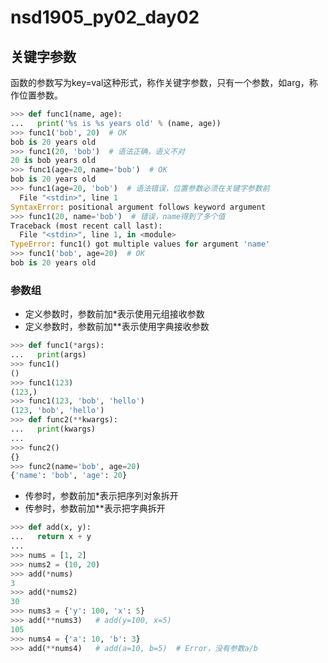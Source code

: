 # nsd1905_py02_day02

## 关键字参数

函数的参数写为key=val这种形式，称作关键字参数，只有一个参数，如arg，称作位置参数。

```python
>>> def func1(name, age):
...   print('%s is %s years old' % (name, age))
>>> func1('bob', 20)  # OK
bob is 20 years old
>>> func1(20, 'bob')  # 语法正确，语义不对
20 is bob years old
>>> func1(age=20, name='bob')  # OK
bob is 20 years old
>>> func1(age=20, 'bob')  # 语法错误，位置参数必须在关键字参数前
  File "<stdin>", line 1
SyntaxError: positional argument follows keyword argument
>>> func1(20, name='bob')  # 错误，name得到了多个值
Traceback (most recent call last):
  File "<stdin>", line 1, in <module>
TypeError: func1() got multiple values for argument 'name'
>>> func1('bob', age=20)  # OK
bob is 20 years old
```

### 参数组

- 定义参数时，参数前加\*表示使用元组接收参数
- 定义参数时，参数前加\*\*表示使用字典接收参数

```python
>>> def func1(*args):
...   print(args)
>>> func1()
()
>>> func1(123)
(123,)
>>> func1(123, 'bob', 'hello')
(123, 'bob', 'hello')
>>> def func2(**kwargs):
...   print(kwargs)
... 
>>> func2()
{}
>>> func2(name='bob', age=20)
{'name': 'bob', 'age': 20}
```

- 传参时，参数前加\*表示把序列对象拆开
- 传参时，参数前加\*\*表示把字典拆开

```python
>>> def add(x, y):
...   return x + y
... 
>>> nums = [1, 2]
>>> nums2 = (10, 20)
>>> add(*nums)
3
>>> add(*nums2)
30
>>> nums3 = {'y': 100, 'x': 5}
>>> add(**nums3)   # add(y=100, x=5)
105
>>> nums4 = {'a': 10, 'b': 3}
>>> add(**nums4)   # add(a=10, b=5)  # Error，没有参数a/b
```











